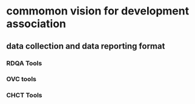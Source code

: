 # commomon vision for development association 
## data collection and data reporting format
### RDQA Tools
### OVC tools
### CHCT Tools
